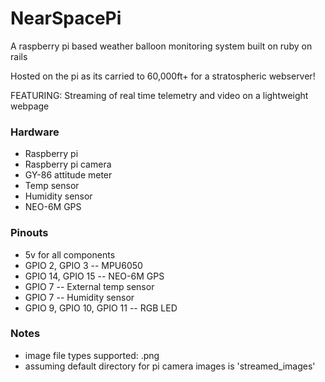 # NearSpacePi

A raspberry pi based weather balloon monitoring system built on ruby on rails

Hosted on the pi as its carried to 60,000ft+ for a stratospheric webserver!

FEATURING: Streaming of real time telemetry and video on a lightweight webpage

### Hardware

* Raspberry pi
* Raspberry pi camera
* GY-86 attitude meter
* Temp sensor
* Humidity sensor
* NEO-6M GPS

### Pinouts

* 5v for all components
* GPIO 2, GPIO 3 -- MPU6050
* GPIO 14, GPIO 15 -- NEO-6M GPS
* GPIO 7 -- External temp sensor
* GPIO 7 -- Humidity sensor
* GPIO 9, GPIO 10, GPIO 11 -- RGB LED

### Notes

* image file types supported: .png
* assuming default directory for pi camera images is 'streamed_images'